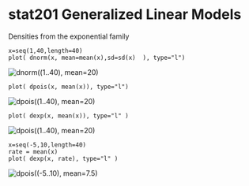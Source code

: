 # stat201 Generalized Linear Models

Densities from the exponential family
```
x=seq(1,40,length=40)
plot( dnorm(x, mean=mean(x),sd=sd(x)  ), type="l")
```
![dnorm((1..40), mean=20)](../images/normal_density.png)

```
plot( dpois(x, mean(x)), type="l")
```
![dpois((1..40), mean=20)](../images/poisson_density.png)

```
plot( dexp(x, mean(x)), type="l" )
```
![dpois((1..40), mean=20)](../images/exponential_density_20.png)

```
x=seq(-5,10,length=40)
rate = mean(x)
plot( dexp(x, rate), type="l" )
```
![dpois((-5..10), mean=7.5)](../images/exponential_density_7.png)
